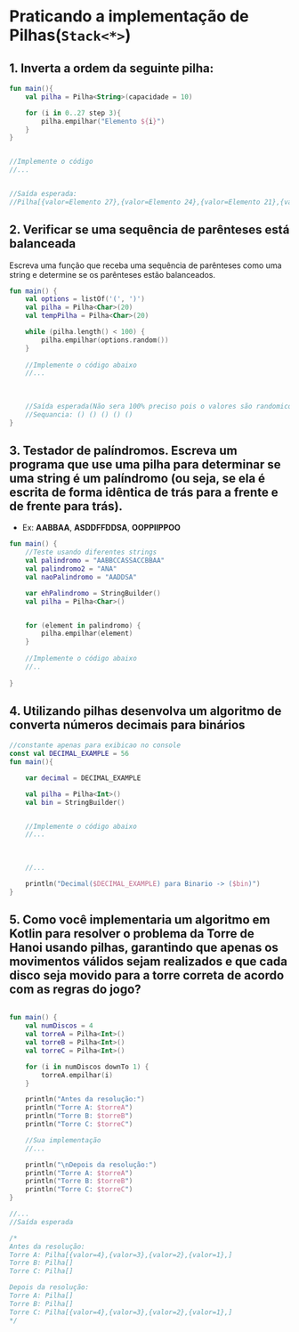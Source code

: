 # Praticando a implementação de Pilhas(`Stack<*>`)


## 1. Inverta a ordem da seguinte pilha:
```kotlin
fun main(){
    val pilha = Pilha<String>(capacidade = 10)

    for (i in 0..27 step 3){
        pilha.empilhar("Elemento ${i}")
    }
}


//Implemente o código
//...


//Saída esperada:
//Pilha[{valor=Elemento 27},{valor=Elemento 24},{valor=Elemento 21},{valor=Elemento 18},{valor=Elemento 15},{valor=Elemento 12},{valor=Elemento 9},{valor=Elemento 6},{valor=Elemento 3},{valor=Elemento 0},]

```
## 2. Verificar se uma sequência de parênteses está balanceada
Escreva uma função que receba uma sequência de parênteses como uma string e determine se os parênteses estão balanceados.
````kotlin
fun main() {
    val options = listOf('(', ')')
    val pilha = Pilha<Char>(20)
    val tempPilha = Pilha<Char>(20)

    while (pilha.length() < 100) {
        pilha.empilhar(options.random())
    }
    
    //Implemente o código abaixo
    //...
    
    
    
    //Saída esperada(Não sera 100% preciso pois o valores são randomicos):
    //Sequancia: () () () () ()
}
````

## 3. Testador de palíndromos. Escreva um programa que use uma pilha para determinar se uma string é um palíndromo (ou seja, se ela é escrita de forma idêntica de trás para a frente e de frente para trás).
- Ex: __AABBAA__, __ASDDFFDDSA__, __OOPPIIPPOO__

````kotlin
fun main() {
    //Teste usando diferentes strings
    val palindromo = "AABBCCASSACCBBAA"
    val palindromo2 = "ANA"
    val naoPalindromo = "AADDSA"

    var ehPalindromo = StringBuilder()
    val pilha = Pilha<Char>()


    for (element in palindromo) {
        pilha.empilhar(element)
    }
    
    //Implemente o código abaixo
    //..
    
}
````

## 4. Utilizando pilhas desenvolva um algoritmo de converta números decimais para binários
````kotlin
//constante apenas para exibicao no console
const val DECIMAL_EXAMPLE = 56
fun main(){

    var decimal = DECIMAL_EXAMPLE

    val pilha = Pilha<Int>()
    val bin = StringBuilder()


    //Implemente o código abaixo
    //...
    
    
    
    //...

    println("Decimal($DECIMAL_EXAMPLE) para Binario -> ($bin)")
}
````
## 5. Como você implementaria um algoritmo em Kotlin para resolver o problema da Torre de Hanoi usando pilhas, garantindo que apenas os movimentos válidos sejam realizados e que cada disco seja movido para a torre correta de acordo com as regras do jogo?

```kotlin

fun main() {
    val numDiscos = 4
    val torreA = Pilha<Int>()
    val torreB = Pilha<Int>()
    val torreC = Pilha<Int>()

    for (i in numDiscos downTo 1) {
        torreA.empilhar(i)
    }

    println("Antes da resolução:")
    println("Torre A: $torreA")
    println("Torre B: $torreB")
    println("Torre C: $torreC")

    //Sua implementação
    //...

    println("\nDepois da resolução:")
    println("Torre A: $torreA")
    println("Torre B: $torreB")
    println("Torre C: $torreC")
}

//...
//Saída esperada

/*
Antes da resolução:
Torre A: Pilha[{valor=4},{valor=3},{valor=2},{valor=1},]
Torre B: Pilha[]
Torre C: Pilha[]

Depois da resolução:
Torre A: Pilha[]
Torre B: Pilha[]
Torre C: Pilha[{valor=4},{valor=3},{valor=2},{valor=1},]
*/
```